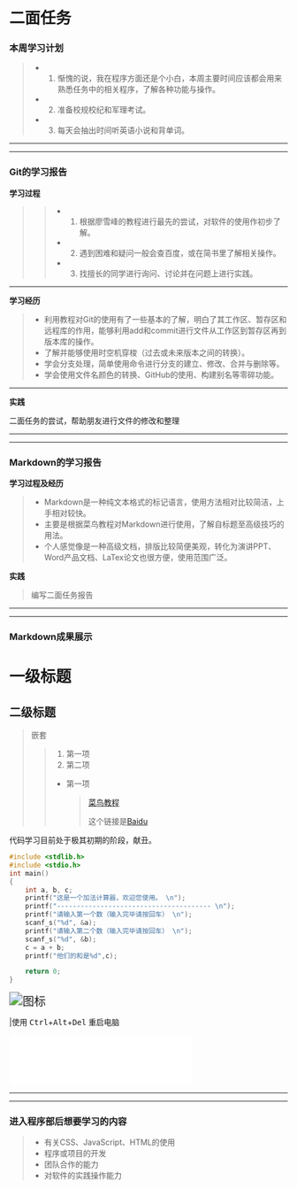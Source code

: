 # 二面任务

### 本周学习计划

>- 1. 惭愧的说，我在程序方面还是个小白，本周主要时间应该都会用来熟悉任务中的相关程序，了解各种功能与操作。
>- 2. 准备校规校纪和军理考试。
>- 3. 每天会抽出时间听英语小说和背单词。

***

***

### Git的学习报告

**学习过程**

> >- 1. 根据廖雪峰的教程进行最先的尝试，对软件的使用作初步了解。
> >- 2. 遇到困难和疑问一般会查百度，或在简书里了解相关操作。
> >- 3. 找擅长的同学进行询问、讨论并在问题上进行实践。

***

**学习经历**

> - 利用教程对Git的使用有了一些基本的了解，明白了其工作区、暂存区和远程库的作用，能够利用add和commit进行文件从工作区到暂存区再到版本库的操作。
> - 了解并能够使用时空机穿梭（过去或未来版本之间的转换）。
> - 学会分支处理，简单使用命令进行分支的建立、修改、合并与删除等。
> - 学会使用文件名颜色的转换、GitHub的使用、构建别名等零碎功能。

***

**实践**

二面任务的尝试，帮助朋友进行文件的修改和整理

***

***

### Markdown的学习报告

**学习过程及经历**

>* Markdown是一种纯文本格式的标记语言，使用方法相对比较简洁，上手相对较快。
>* 主要是根据菜鸟教程对Markdown进行使用，了解自标题至高级技巧的用法。
>* 个人感觉像是一种高级文档，排版比较简便美观，转化为演讲PPT、Word产品文档、LaTex论文也很方便，使用范围广泛。

**实践**

> 编写二面任务报告

***

***

### Markdown成果展示

# 一级标题

## 二级标题

> 嵌套
>
> > 1. 第一项
> > 2. 第二项
> >
> > - 第一项
> >
> >   > [菜鸟教程](www.runoob.com)
> >   >
> >   > 这个链接是[Baidu][1]
> >   >
> >   > [1]: http://www.baidu.com/?tn=62095104_23_oem_dg



代码学习目前处于极其初期的阶段，献丑。



```c++
#include <stdlib.h>
#include <stdio.h>
int main()
{
	int a, b, c;
	printf("这是一个加法计算器，欢迎您使用。 \n");
	printf("--------------------------------------- \n");
	printf("请输入第一个数（输入完毕请按回车） \n");
	scanf_s("%d", &a);
	printf("请输入第二个数（输入完毕请按回车） \n");
	scanf_s("%d", &b);
	c = a + b;
	printf("他们的和是%d",c);

	return 0;
}
```



<img src="http://static.runoob.com/images/runoob-logo.png" alt="图标" style="zoom:150%;" />



 |使用 <kbd>Ctrl</kbd>+<kbd>Alt</kbd>+<kbd>Del</kbd> 重启电脑



<iframe frameborder="no" border="0" marginwidth="0" marginheight="0" width=330 height=90 src="//music.163.com/song/media/outer/url?id=476592630.mp3"> </iframe>

***

***

### 进入程序部后想要学习的内容

> 	- 有关CSS、JavaScript、HTML的使用
> 	- 程序或项目的开发
> 	- 团队合作的能力
> 	- 对软件的实践操作能力